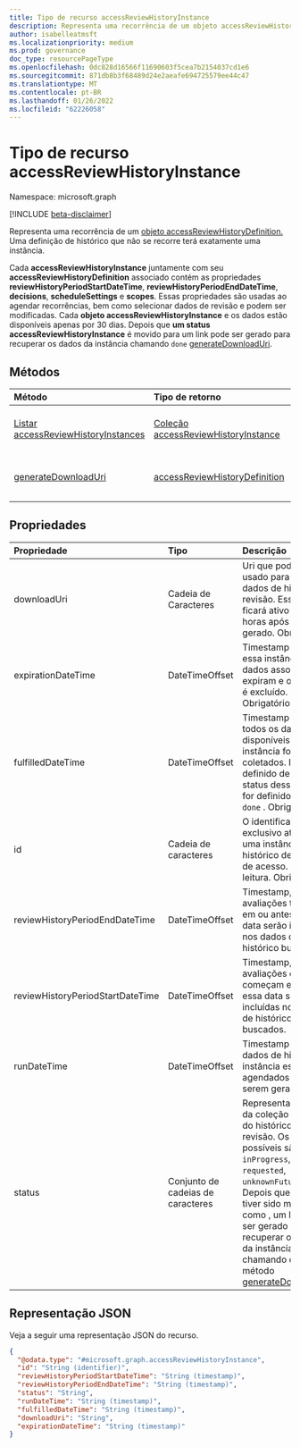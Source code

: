```yaml
---
title: Tipo de recurso accessReviewHistoryInstance
description: Representa uma recorrência de um objeto accessReviewHistoryDefinition.
author: isabelleatmsft
ms.localizationpriority: medium
ms.prod: governance
doc_type: resourcePageType
ms.openlocfilehash: 0dc828d16566f11690603f5cea7b2154037cd1e6
ms.sourcegitcommit: 871db8b3f68489d24e2aeafe694725579ee44c47
ms.translationtype: MT
ms.contentlocale: pt-BR
ms.lasthandoff: 01/26/2022
ms.locfileid: "62226058"
---
```

# <a name="accessreviewhistoryinstance-resource-type"></a>Tipo de recurso accessReviewHistoryInstance

Namespace: microsoft.graph

[!INCLUDE [beta-disclaimer](../../includes/beta-disclaimer.md)]

 Representa uma recorrência de um [objeto accessReviewHistoryDefinition.](accessreviewhistorydefinition.md) Uma definição de histórico que não se recorre terá exatamente uma instância.

 Cada **accessReviewHistoryInstance** juntamente com seu **accessReviewHistoryDefinition** associado contém as propriedades **reviewHistoryPeriodStartDateTime**, **reviewHistoryPeriodEndDateTime**, **decisions**, **scheduleSettings** e **scopes**. Essas propriedades são usadas ao agendar recorrências, bem como selecionar dados de revisão e podem ser modificadas. Cada **objeto accessReviewHistoryInstance** e os dados estão disponíveis apenas por 30 dias. Depois que **um status accessReviewHistoryInstance** é movido para um link pode ser gerado para recuperar os dados da instância chamando `done` [generateDownloadUri](../api/accessreviewhistoryinstance-generatedownloaduri.md).

## <a name="methods"></a>Métodos

| Método  | Tipo de retorno | Descrição |
|:---|:---|:---|
|[Listar accessReviewHistoryInstances](../api/accessreviewhistorydefinition-list-instances.md)|[Coleção accessReviewHistoryInstance](accessreviewhistoryinstance.md)| Recupere uma lista dos [objetos accessReviewHistoryInstance](accessreviewhistoryinstance.md) e suas propriedades.|
|[generateDownloadUri](../api/accessreviewhistoryinstance-generatedownloaduri.md)|[accessReviewHistoryDefinition](accessreviewhistorydefinition.md)|Gera um URI que pode ser usado para recuperar os dados de histórico de revisão da instância.|

## <a name="properties"></a>Propriedades

|Propriedade|Tipo|Descrição|
|:---|:---|:---|
|downloadUri|Cadeia de Caracteres|Uri que pode ser usado para recuperar dados de histórico de revisão. Esse URI ficará ativo por 24 horas após ser gerado. Obrigatório.|
|expirationDateTime|DateTimeOffset|Timestamp quando essa instância e dados associados expiram e o histórico é excluído. Obrigatório.|
|fulfilledDateTime|DateTimeOffset|Timestamp quando todos os dados disponíveis para esta instância foram coletados. Isso será definido depois que o status dessa instância for definido como `done` . Obrigatório.|
|id|Cadeia de caracteres|O identificador exclusivo atribuído de uma instância de histórico de revisão de acesso. Somente leitura. Obrigatório.|
|reviewHistoryPeriodEndDateTime|DateTimeOffset|Timestamp, as avaliações terminadas em ou antes dessa data serão incluídas nos dados de histórico buscados.|
|reviewHistoryPeriodStartDateTime|DateTimeOffset|Timestamp, as avaliações que começam em ou após essa data serão incluídas nos dados de histórico buscados.|
|runDateTime|DateTimeOffset|Timestamp quando os dados de histórico da instância estão agendados para serem gerados.|
|status|Conjunto de cadeias de caracteres|Representa o status da coleção de dados do histórico de revisão. Os valores possíveis são: `done`, `inProgress`, `error`, `requested`, `unknownFutureValue`. Depois que **o status** tiver sido marcado como , um link pode ser gerado para recuperar os dados da instância chamando o `done` método [generateDownloadUri.](../api/accessreviewhistoryinstance-generatedownloaduri.md)|

## <a name="json-representation"></a>Representação JSON

Veja a seguir uma representação JSON do recurso.
<!-- {
  "blockType": "resource",
  "keyProperty": "id",
  "@odata.type": "microsoft.graph.accessReviewHistoryInstance",
  "baseType": "microsoft.graph.entity",
  "openType": false
}
-->

``` json
{
  "@odata.type": "#microsoft.graph.accessReviewHistoryInstance",
  "id": "String (identifier)",
  "reviewHistoryPeriodStartDateTime": "String (timestamp)",
  "reviewHistoryPeriodEndDateTime": "String (timestamp)",
  "status": "String",
  "runDateTime": "String (timestamp)",
  "fulfilledDateTime": "String (timestamp)",
  "downloadUri": "String",
  "expirationDateTime": "String (timestamp)"
}
```
